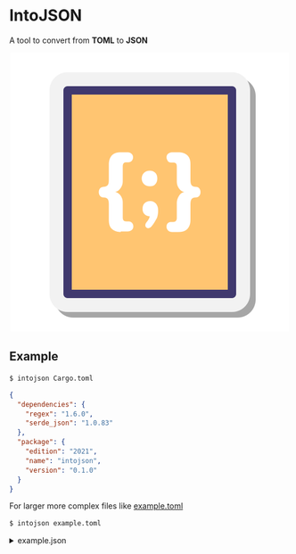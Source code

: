 # IntoJSON

A tool to convert from **TOML** to **JSON**

<p align="center"> 
    <img src="./json.png" alt="IntoJSON" title="IntoJSON"/>
<p>

## Example

```
$ intojson Cargo.toml
```

```json
{
  "dependencies": {
    "regex": "1.6.0",
    "serde_json": "1.0.83"
  },
  "package": {
    "edition": "2021",
    "name": "intojson",
    "version": "0.1.0"
  }
}
```

For larger more complex files like [example.toml](./example.toml)

```bash
$ intojson example.toml
```

<details>
<summary> example.json</summary>
### Input 
```toml 
# This is a TOML document

# title = "TOML Example"

[owner]
name = "Tom Preston-Werner"
dob = 1979-05-27T07:32:00-08:00
index = 12

[database]
enabled = true
ports = [ 8000, 8001, 8002 ]
data = [ ["delta", "phi"], [3.14] ]
temp_targets = { cpu = 79.5, case = 72.0 }

[servers]

[servers.alpha]
ip = "10.0.0.1"
role = "frontend"

[servers.beta]
ip = "10.0.0.2"
role = "backend"

````
### Output

```json
{
  "database": {
    "data": [["delta", "phi"], [3.14]],
    "enabled": true,
    "ports": [8000, 8001, 8002],
    "temp_targets": {
      "case": 72.0,
      "cpu": 79.5
    }
  },
  "owner": {
    "dob": "1979-05-27T07:32:00-08:00",
    "index": 12,
    "name": "Tom Preston-Werner"
  },
  "servers": {},
  "servers.alpha": {
    "ip": "10.0.0.1",
    "role": "frontend"
  },
  "servers.beta": {
    "ip": "10.0.0.2",
    "role": "backend"
  }
}
````

<details>
